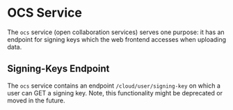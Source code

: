 # OCS Service

The `ocs` service (open collaboration services) serves one purpose: it has an endpoint for signing keys which the web frontend accesses when uploading data.

## Signing-Keys Endpoint

The `ocs` service contains an endpoint `/cloud/user/signing-key` on which a user can GET a signing key. Note, this functionality might be deprecated or moved in the future.

